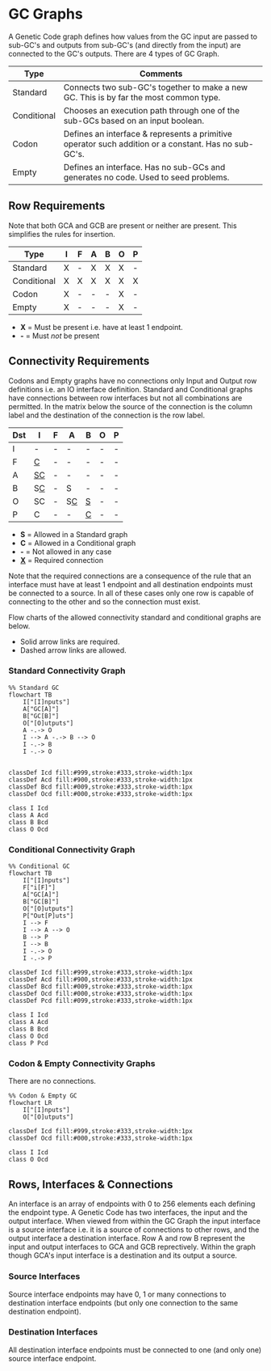 # GC Graphs

A Genetic Code graph defines how values from the GC input are passed to sub-GC's and outputs from sub-GC's
(and directly from the input) are connected to the GC's outputs. There are 4 types of GC Graph.

| Type | Comments |
|------|------------|
| Standard | Connects two sub-GC's together to make a new GC. This is by far the most common type.|
| Conditional | Chooses an execution path through one of the sub-GCs based on an input boolean. |
| Codon | Defines an interface & represents a primitive operator such addition or a constant. Has no sub-GC's. |
| Empty | Defines an interface. Has no sub-GCs and generates no code. Used to seed problems. |

## Row Requirements

Note that both GCA and GCB are present or neither are present. This simplifies the rules for insertion.

| Type | I | F | A | B | O | P |
|------|---|---| ---|---|---|---|
| Standard | X | - | X | X | X | - |
| Conditional | X | X | X | X | X | X |
| Codon | X | - | - | - | X | - |
| Empty | X | - | - | - | X | - |

- **X** = Must be present i.e. have at least 1 endpoint.
- **-** = Must _not_ be present

## Connectivity Requirements

Codons and Empty graphs have no connections only Input and Output row definitions i.e. an IO interface definition. Standard and Conditional graphs have connections between row interfaces but not all combinations are permitted. In the matrix below the source of the connection is the column label and the destination of the connection is the row label.

| Dst | I | F | A | B | O | P |
|------|---|---|---|---|---|---|
|  I  | - | - | - | - | - | - |
| F | <u>C</u> | - | - | - | - | - |
|  A  | <u>SC</u> | - |  - | - | - | - |
|  B  | S<u>C</u> | - | S | - | - | - |
|  O  | SC | - | S<u>C</u> | <u>S</u> | - | - |
|  P  | C | - | - | <u>C</u> | - | - |

- **S** = Allowed in a Standard graph
- **C** = Allowed in a Conditional graph
- **-** = Not allowed in any case
- **<u>X</u>** = Required connection

Note that the required connections are a consequence of the rule that an interface must have at least 1 endpoint and all destination endpoints must be connected to a source. In all of these cases only one row is capable of connecting to the other and so the connection must exist.

Flow charts of the allowed connectivity standard and conditional graphs are below.

- Solid arrow links are required.
- Dashed arrow links are allowed.

### Standard Connectivity Graph

```mermaid
%% Standard GC
flowchart TB
    I["[I]nputs"]
    A["GC[A]"]
    B["GC[B]"]
    O["[O]utputs"]
    A -.-> O
    I --> A -.-> B --> O
    I -.-> B
    I -.-> O
    
    
classDef Icd fill:#999,stroke:#333,stroke-width:1px
classDef Acd fill:#900,stroke:#333,stroke-width:1px
classDef Bcd fill:#009,stroke:#333,stroke-width:1px
classDef Ocd fill:#000,stroke:#333,stroke-width:1px

class I Icd
class A Acd
class B Bcd
class O Ocd
```

### Conditional Connectivity Graph

```mermaid
%% Conditional GC
flowchart TB
    I["[I]nputs"]
    F["i[F]"]
    A["GC[A]"]
    B["GC[B]"]
    O["[O]utputs"]
    P["Out[P]uts"]
    I --> F
    I --> A --> O
    B --> P
    I --> B
    I -.-> O
    I -.-> P
    
classDef Icd fill:#999,stroke:#333,stroke-width:1px
classDef Acd fill:#900,stroke:#333,stroke-width:1px
classDef Bcd fill:#009,stroke:#333,stroke-width:1px
classDef Ocd fill:#000,stroke:#333,stroke-width:1px
classDef Pcd fill:#099,stroke:#333,stroke-width:1px

class I Icd
class A Acd
class B Bcd
class O Ocd
class P Pcd
```

### Codon & Empty Connectivity Graphs

There are no connections.

```mermaid
%% Codon & Empty GC
flowchart LR
    I["[I]nputs"]
    O["[O]utputs"]
    
classDef Icd fill:#999,stroke:#333,stroke-width:1px
classDef Ocd fill:#000,stroke:#333,stroke-width:1px

class I Icd
class O Ocd
```

## Rows, Interfaces & Connections

An interface is an array of endpoints with 0 to 256 elements each defining the endpoint type.
A Genetic Code has two interfaces, the input and the output interface. When viewed from within the
GC Graph the input interface is a source interface i.e. it is a source of connections
to other rows, and the output interface a destination interface. Row A and row B represent the input
and output interfaces to GCA and GCB reprectively. Within the graph though GCA's input interface is
a destination and its output a source.

### Source Interfaces

Source interface endpoints may have 0, 1 or many connections to destination interface endpoints (but
only one connection to the same destination endpoint).

### Destination Interfaces

All destination interface endpoints must be connected to one (and only one) source interface endpoint.
